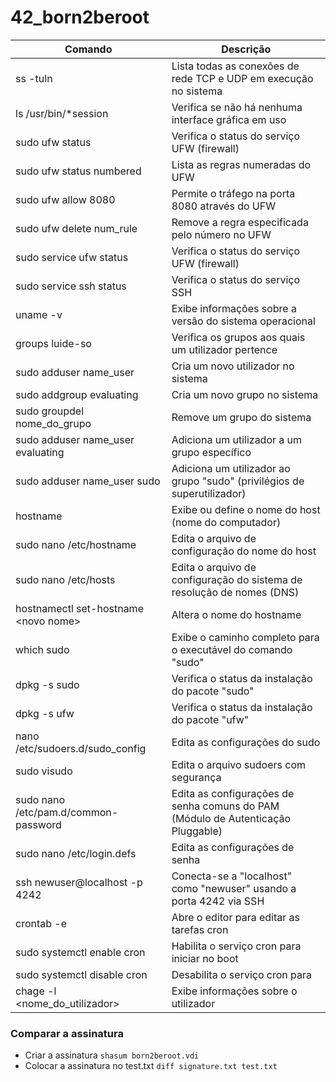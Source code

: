 # 42_born2beroot

| Comando                               | Descrição                                                                 |
|---------------------------------------|---------------------------------------------------------------------------|
| ss -tuln                              | Lista todas as conexões de rede TCP e UDP em execução no sistema           |
| ls /usr/bin/*session                   | Verifica se não há nenhuma interface gráfica em uso                       |
| sudo ufw status                       | Verifica o status do serviço UFW (firewall)                               |
| sudo ufw status numbered              | Lista as regras numeradas do UFW                                           |
| sudo ufw allow 8080                   | Permite o tráfego na porta 8080 através do UFW                            |
| sudo ufw delete num_rule              | Remove a regra especificada pelo número no UFW                             |
| sudo service ufw status               | Verifica o status do serviço UFW (firewall)                               |
| sudo service ssh status               | Verifica o status do serviço SSH                                          |
| uname -v                              | Exibe informações sobre a versão do sistema operacional                    |
| groups luide-so                       | Verifica os grupos aos quais um utilizador pertence                           |
| sudo adduser name_user                | Cria um novo utilizador no sistema                                           |
| sudo addgroup evaluating              | Cria um novo grupo no sistema                                             |
| sudo groupdel nome_do_grupo           | Remove um grupo do sistema                                                |
| sudo adduser name_user evaluating     | Adiciona um utilizador a um grupo específico                                 |
| sudo adduser name_user sudo           | Adiciona um utilizador ao grupo "sudo" (privilégios de superutilizador)       |
| hostname                              | Exibe ou define o nome do host (nome do computador)                       |
| sudo nano /etc/hostname               | Edita o arquivo de configuração do nome do host                           |
| sudo nano /etc/hosts                  | Edita o arquivo de configuração do sistema de resolução de nomes (DNS)     |
| hostnamectl set-hostname \<novo nome\>  | Altera o nome do hostname                                                  |
| which sudo                            | Exibe o caminho completo para o executável do comando "sudo"               |
| dpkg -s sudo                          | Verifica o status da instalação do pacote "sudo"                          |
| dpkg -s ufw                           | Verifica o status da instalação do pacote "ufw"                           |
| nano /etc/sudoers.d/sudo_config       | Edita as configurações do sudo                                             |
| sudo visudo                           | Edita o arquivo sudoers com segurança                                     |
| sudo nano /etc/pam.d/common-password  | Edita as configurações de senha comuns do PAM (Módulo de Autenticação Pluggable) |
| sudo nano /etc/login.defs             | Edita as configurações de senha                                             |
| ssh newuser@localhost -p 4242         | Conecta-se a "localhost" como "newuser" usando a porta 4242 via SSH        |
| crontab -e                            | Abre o editor para editar as tarefas cron                                 |
| sudo systemctl enable cron            | Habilita o serviço cron para iniciar no boot                              |
| sudo systemctl disable cron           | Desabilita o serviço cron para                                             |
| chage -l <nome_do_utilizador>           | Exibe informações sobre o utilizador                              |
### Comparar a assinatura
- Criar a assinatura
`shasum born2beroot.vdi`
- Colocar a assinatura no test.txt
`diff signature.txt test.txt`
